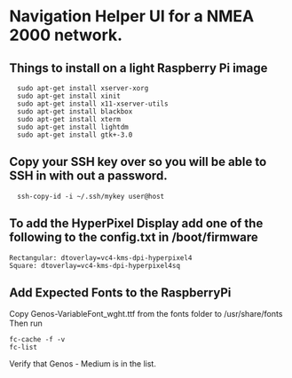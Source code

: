 # Navigation Helper UI for a NMEA 2000 network.

## Things to install on a light Raspberry Pi image
```
  sudo apt-get install xserver-xorg
  sudo apt-get install xinit
  sudo apt-get install x11-xserver-utils
  sudo apt-get install blackbox
  sudo apt-get install xterm
  sudo apt-get install lightdm
  sudo apt-get install gtk+-3.0
```

## Copy your SSH key over so you will be able to SSH in with out a password.
```
  ssh-copy-id -i ~/.ssh/mykey user@host
```

## To add the HyperPixel Display add one of the following to the config.txt in /boot/firmware
```
Rectangular: dtoverlay=vc4-kms-dpi-hyperpixel4
Square: dtoverlay=vc4-kms-dpi-hyperpixel4sq
```

## Add Expected Fonts to the RaspberryPi
Copy Genos-VariableFont_wght.ttf from the fonts folder to /usr/share/fonts
Then run
```
fc-cache -f -v
fc-list
```
Verify that Genos - Medium is in the list.
